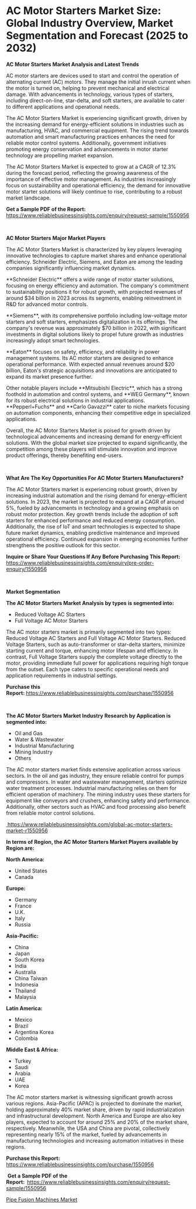 <p><h1>AC Motor Starters Market Size: Global Industry Overview, Market Segmentation and Forecast (2025 to 2032)</h1></p><p><strong>AC Motor Starters Market Analysis and Latest Trends</strong></p>
<p><p>AC motor starters are devices used to start and control the operation of alternating current (AC) motors. They manage the initial inrush current when the motor is turned on, helping to prevent mechanical and electrical damage. With advancements in technology, various types of starters, including direct-on-line, star-delta, and soft starters, are available to cater to different applications and operational needs.</p><p>The AC Motor Starters Market is experiencing significant growth, driven by the increasing demand for energy-efficient solutions in industries such as manufacturing, HVAC, and commercial equipment. The rising trend towards automation and smart manufacturing practices enhances the need for reliable motor control systems. Additionally, government initiatives promoting energy conservation and advancements in motor starter technology are propelling market expansion.</p><p>The AC Motor Starters Market is expected to grow at a CAGR of 12.3% during the forecast period, reflecting the growing awareness of the importance of effective motor management. As industries increasingly focus on sustainability and operational efficiency, the demand for innovative motor starter solutions will likely continue to rise, contributing to a robust market landscape.</p></p>
<p><strong>Get a Sample PDF of the Report:&nbsp;</strong> <a href="https://www.reliablebusinessinsights.com/enquiry/request-sample/1550956?utm_campaign=2226&utm_medium=2&utm_source=Github&utm_content=ia&utm_term=16022025&utm_id=ac-motor-starters">https://www.reliablebusinessinsights.com/enquiry/request-sample/1550956</a></p>
<p>&nbsp;</p>
<p><strong>AC Motor Starters Major Market Players</strong></p>
<p><p>The AC Motor Starters Market is characterized by key players leveraging innovative technologies to capture market shares and enhance operational efficiency. Schneider Electric, Siemens, and Eaton are among the leading companies significantly influencing market dynamics.</p><p>**Schneider Electric** offers a wide range of motor starter solutions, focusing on energy efficiency and automation. The company's commitment to sustainability positions it for robust growth, with projected revenues of around $34 billion in 2023 across its segments, enabling reinvestment in R&D for advanced motor controls.</p><p>**Siemens**, with its comprehensive portfolio including low-voltage motor starters and soft starters, emphasizes digitalization in its offerings. The company's revenue was approximately $70 billion in 2022, with significant investments in digital solutions likely to propel future growth as industries increasingly adopt smart technologies.</p><p>**Eaton** focuses on safety, efficiency, and reliability in power management systems. Its AC motor starters are designed to enhance operational performance. With expected annual revenues around $20 billion, Eaton's strategic acquisitions and innovations are anticipated to expand its market presence further.</p><p>Other notable players include **Mitsubishi Electric**, which has a strong foothold in automation and control systems, and **WEG Germany**, known for its robust electrical solutions in industrial applications. **Pepperl+Fuchs** and **Carlo Gavazzi** cater to niche markets focusing on automation components, enhancing their competitive edge in specialized applications.</p><p>Overall, the AC Motor Starters Market is poised for growth driven by technological advancements and increasing demand for energy-efficient solutions. With the global market size projected to expand significantly, the competition among these players will stimulate innovation and improve product offerings, thereby benefiting end-users.</p></p>
<p>&nbsp;</p>
<p><strong>What Are The Key Opportunities For AC Motor Starters Manufacturers?</strong></p>
<p><p>The AC Motor Starters market is experiencing robust growth, driven by increasing industrial automation and the rising demand for energy-efficient solutions. In 2023, the market is projected to expand at a CAGR of around 5%, fueled by advancements in technology and a growing emphasis on robust motor protection. Key growth trends include the adoption of soft starters for enhanced performance and reduced energy consumption. Additionally, the rise of IoT and smart technologies is expected to shape future market dynamics, enabling predictive maintenance and improved operational efficiency. Continued expansion in emerging economies further strengthens the positive outlook for this sector.</p></p>
<p><strong>Inquire or Share Your Questions If Any Before Purchasing This Report:</strong> <a href="https://www.reliablebusinessinsights.com/enquiry/pre-order-enquiry/1550956?utm_campaign=2226&utm_medium=2&utm_source=Github&utm_content=ia&utm_term=16022025&utm_id=ac-motor-starters">https://www.reliablebusinessinsights.com/enquiry/pre-order-enquiry/1550956</a></p>
<p>&nbsp;</p>
<p><strong>Market Segmentation</strong></p>
<p><strong>The AC Motor Starters Market Analysis by types is segmented into:</strong></p>
<p><ul><li>Reduced Voltage AC Starters</li><li>Full Voltage AC Motor Starters</li></ul></p>
<p><p>The AC motor starters market is primarily segmented into two types: Reduced Voltage AC Starters and Full Voltage AC Motor Starters. Reduced Voltage Starters, such as auto-transformer or star-delta starters, minimize starting current and torque, enhancing motor lifespan and efficiency. In contrast, Full Voltage Starters supply the complete voltage directly to the motor, providing immediate full power for applications requiring high torque from the outset. Each type caters to specific operational needs and application requirements in industrial settings.</p></p>
<p><strong>Purchase this Report:&nbsp;</strong><a href="https://www.reliablebusinessinsights.com/purchase/1550956?utm_campaign=2226&utm_medium=2&utm_source=Github&utm_content=ia&utm_term=16022025&utm_id=ac-motor-starters">https://www.reliablebusinessinsights.com/purchase/1550956</a></p>
<p>&nbsp;</p>
<p><strong>The AC Motor Starters Market Industry Research by Application is segmented into:</strong></p>
<p><ul><li>Oil and Gas</li><li>Water & Wastewater</li><li>Industrial Manufacturing</li><li>Mining Industry</li><li>Others</li></ul></p>
<p><p>The AC motor starters market finds extensive application across various sectors. In the oil and gas industry, they ensure reliable control for pumps and compressors. In water and wastewater management, starters optimize water treatment processes. Industrial manufacturing relies on them for efficient operation of machinery. The mining industry uses these starters for equipment like conveyors and crushers, enhancing safety and performance. Additionally, other sectors such as HVAC and food processing also benefit from reliable motor control solutions.</p></p>
<p><a href="https://www.reliablebusinessinsights.com/global-ac-motor-starters-market-r1550956?utm_campaign=2226&utm_medium=2&utm_source=Github&utm_content=ia&utm_term=16022025&utm_id=ac-motor-starters">&nbsp;https://www.reliablebusinessinsights.com/global-ac-motor-starters-market-r1550956</a></p>
<p><strong>In terms of Region, the AC Motor Starters Market Players available by Region are:</strong></p>
<p>
    <p> <strong> North America: </strong>
        <ul>
            <li>United States</li>
            <li>Canada</li>
        </ul>
        </p> 
    <p> <strong> Europe: </strong>
        <ul>
            <li>Germany</li>
            <li>France</li>
            <li>U.K.</li>
            <li>Italy</li>
            <li>Russia</li>
        </ul>
        </p> 
    <p> <strong> Asia-Pacific: </strong>
        <ul>
            <li>China</li>
            <li>Japan</li>
            <li>South Korea</li>
            <li>India</li>
            <li>Australia</li>
            <li>China Taiwan</li>
            <li>Indonesia</li>
            <li>Thailand</li>
            <li>Malaysia</li>
        </ul>
        </p> 
    <p> <strong> Latin America: </strong>
        <ul>
            <li>Mexico</li>
            <li>Brazil</li>
            <li>Argentina Korea</li>
            <li>Colombia</li>
        </ul>
        </p> 
    <p> <strong> Middle East & Africa: </strong>
        <ul>
            <li>Turkey</li>
            <li>Saudi</li>
            <li>Arabia</li>
            <li>UAE</li>
            <li>Korea</li>
        </ul>
    </p>
    </p>
<p><p>The AC motor starters market is witnessing significant growth across various regions. Asia-Pacific (APAC) is projected to dominate the market, holding approximately 40% market share, driven by rapid industrialization and infrastructural development. North America and Europe are also key players, expected to account for around 25% and 20% of the market share, respectively. Meanwhile, the USA and China are pivotal, collectively representing nearly 15% of the market, fueled by advancements in manufacturing technologies and increasing automation initiatives in these regions.</p></p>
<p><strong>Purchase this Report: </strong><a href="https://www.reliablebusinessinsights.com/purchase/1550956?utm_campaign=2226&utm_medium=2&utm_source=Github&utm_content=ia&utm_term=16022025&utm_id=ac-motor-starters">https://www.reliablebusinessinsights.com/purchase/1550956</a></p>
<p>&nbsp;<strong>Get a Sample PDF of the Report:&nbsp;&nbsp;</strong><a href="https://www.reliablebusinessinsights.com/enquiry/request-sample/1550956?utm_campaign=2226&utm_medium=2&utm_source=Github&utm_content=ia&utm_term=16022025&utm_id=ac-motor-starters">https://www.reliablebusinessinsights.com/enquiry/request-sample/1550956</a></p>
<p><strong></strong></p>
<p><p><a href="https://github.com/AlisaRowe24/Market-Research-Report-List-1/blob/main/pipe-fusion-machines-market.md?utm_campaign=2226&utm_medium=2&utm_source=Github&utm_content=ia&utm_term=16022025&utm_id=ac-motor-starters">Pipe Fusion Machines Market</a></p></p>